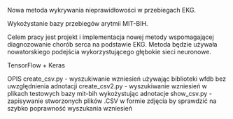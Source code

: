 Nowa metoda wykrywania nieprawidłowości w przebiegach EKG.

Wykożystanie bazy przebiegów arytmii MIT-BIH.

Celem pracy jest projekt i implementacja nowej metody wspomagającej diagnozowanie chorób serca na podstawie EKG. Metoda będzie używała nowatorskiego podejścia wykorzystującego głębokie sieci neuronowe. 

TensorFlow + Keras

OPIS
create_csv.py - wyszukiwanie wzniesień używając biblioteki wfdb bez uwzględnienia adnotacji
create_csv2.py - wyszukiwanie wzniesień w plikach testowych bazy mit-bih wykożystując adnotacje
show_csv.py - zapisywanie stworzonych plików .CSV w formie zdjęcia by sprawdzić na szybko poprawność wyszukania wzniesień